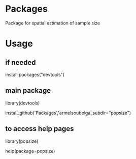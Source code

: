 # Packages
Package for spatial estimation of  sample size 

# Usage

## if needed
install.packages("devtools")

## main package
library(devtools)

install_github('Packages','armelsoubeiga',subdir="popsize")

## to access help pages
library(popsize)

help(package=popsize)
